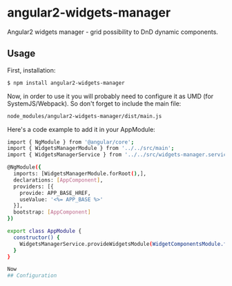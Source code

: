 # angular2-widgets-manager
Angular2 widgets manager - grid possibility to DnD dynamic components.

## Usage
First, installation:
```bash
$ npm install angular2-widgets-manager
```
Now, in order to use it you will probably need to configure it as UMD (for SystemJS/Webpack).
So don't forget to include the main file:
```bash
node_modules/angular2-widgets-manager/dist/main.js
```

Here's a code example to add it in your AppModule:
```bash
import { NgModule } from '@angular/core';
import { WidgetsManagerModule } from '../../src/main';
import { WidgetsManagerService } from '../../src/widgets-manager.service';

@NgModule({
  imports: [WidgetsManagerModule.forRoot(),],
  declarations: [AppComponent],
  providers: [{
    provide: APP_BASE_HREF,
    useValue: '<%= APP_BASE %>'
  }],
  bootstrap: [AppComponent]
})

export class AppModule {
  constructor() {
    WidgetsManagerService.provideWidgetsModule(WidgetComponentsModule.forRoot());
  }
}

Now
## Configuration